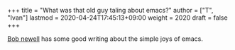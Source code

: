 +++
title = "What was that old guy taling about emacs?"
author = ["T", "Ivan"]
lastmod = 2020-04-24T17:45:13+09:00
weight = 2020
draft = false
+++

[Bob newell](http://www.bobnewell.net/publish/35years/index.html) has some good writing about the simple joys of emacs.
